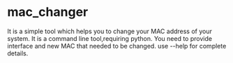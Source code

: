 # mac_changer
It is a simple tool which helps you to change your MAC address of your system.
It is a command line tool,requiring python.
You need to provide interface and new MAC that needed to be changed.
use --help for complete details.
